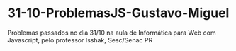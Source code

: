 # 31-10-ProblemasJS-Gustavo-Miguel
Problemas passados no dia 31/10 na aula de Informática para Web com Javascript, pelo professor Isshak, Sesc/Senac PR
